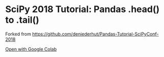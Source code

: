 # SciPy 2018 Tutorial: Pandas .head() to .tail()

Forked from https://github.com/deniederhut/Pandas-Tutorial-SciPyConf-2018

[Open with Google Colab](https://colab.research.google.com/github/dlimpid/Pandas-Tutorial-SciPyConf-2018)
